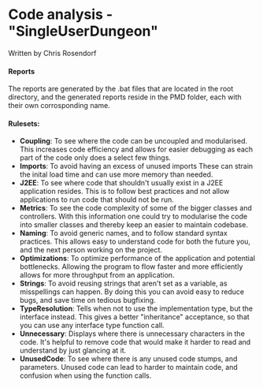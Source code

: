 # Code analysis - "SingleUserDungeon"

Written by Chris Rosendorf

#### Reports
The reports are generated by the .bat files that are located in the root directory, and the generated reports reside in the PMD folder, each with their own corrosponding name.

#### Rulesets:
  - **Coupling**: To see where the code can be uncoupled and modularised. 
  This increases code efficiency and allows for easier debugging as each part of the code only does a select few things.
  - **Imports**: To avoid having an excess of unused imports 
  These can strain the inital load time and can use more memory than needed.
  - **J2EE**: To see where code that shouldn't usually exist in a J2EE application resides.
  This is to follow best practices and not allow applications to run code that should not be run.
  - **Metrics**: To see the code complexity of some of the bigger classes and controllers.
  With this information one could try to modularise the code into smaller classes and thereby keep an easier to maintain codebase.
  - **Naming**: To avoid generic names, and to follow standard syntax practices.
  This allows easy to understand code for both the future you, and the next person working on the project.
  - **Optimizations**: To optimize performance of the application and potential bottlenecks.
  Allowing the program to flow faster and more efficiently allows for more throughput from an application.
  - **Strings**: To avoid reusing strings that aren't set as a variable, as misspellings can happen.
  By doing this you can avoid easy to reduce bugs, and save time on tedious bugfixing.
  - **TypeResolution**: Tells when not to use the implementation type, but the interface instead.
  This gives a better "inheritance" acceptance, so that you can use any interface type function call.
  - **Unnecessary**: Displays where there is unnecessary characters in the code.
  It's helpful to remove code that would make it harder to read and understand by just glancing at it.
  - **UnusedCode**: To see where there is any unused code stumps, and parameters.
  Unused code can lead to harder to maintain code, and confusion when using the function calls.



